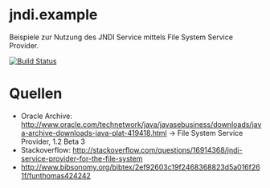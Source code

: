 # jndi.example
Beispiele zur Nutzung des JNDI Service mittels File System Service Provider.

[![Build Status](https://travis-ci.org/FunThomas424242/jndi.example.svg?branch=master)](https://travis-ci.org/FunThomas424242/jndi.example)

# Quellen
* Oracle Archive: http://www.oracle.com/technetwork/java/javasebusiness/downloads/java-archive-downloads-java-plat-419418.html  ->  File System Service Provider, 1.2 Beta 3 
* Stackoverflow: http://stackoverflow.com/questions/16914368/jndi-service-provider-for-the-file-system
* http://www.bibsonomy.org/bibtex/2ef92603c19f2468368823d5a016f261f/funthomas424242


